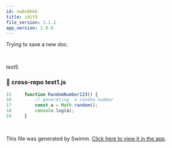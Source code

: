 ```yaml
---
id: nw0c6kkb
title: idit5
file_version: 1.1.2
app_version: 1.9.0
---
```


Trying to save a new doc.

<br/>

test5
<!-- NOTE-swimm-snippet: the lines below link your snippet to Swimm -->
### 📄 cross-repo test1.js
```javascript
15     function RandomNumber123() {
16         // generating  a random number
17         const a = Math.random();
18         console.log(a);
19     }
```

<br/>

This file was generated by Swimm. [Click here to view it in the app](https://swimm-web-app.web.app/repos/Z2l0aHViJTNBJTNBdGVzdC1naXRodWItYXBwJTNBJTNBc3dpbW1pbw==/docs/nw0c6kkb).
